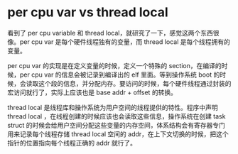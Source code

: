 # per cpu var vs thread local

看到了 per cpu variable 和 thread local，就研究了一下，感觉这两个东西很像。per cpu var 是每个硬件线程独有的变量，而 thread local 是每个线程拥有的变量。

per cpu var 的实现是在定义变量的时候，定义一个特殊的 section，在编译的时候，per cpu var 的信息会被记录到编译出的 elf 里面。等到操作系统 boot 的时候，会读取这个段的信息，并分配内存。要访问的时候，每个硬件线程通过封装的宏访问就行了，实际上应该也是 base addr + offset 的转换。

thread local 是线程库和操作系统为用户空间的线程提供的特性。程序中声明 thread local ，在线程创建的时候应该也会读取这些信息，操作系统在创建 task struct 的时候会给用户空间分配这些变量的内存空间，体系结构会有寄存器专门用来记录每个线程存储 thread local 空间的 addr，在上下文切换的时候，把这个指针的位置指向每个线程正确的 addr 就行了。